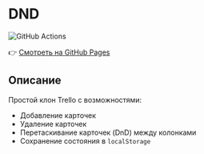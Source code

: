 # DND

![GitHub Actions](https://github.com/lorexstaff/dnd-neto/workflows/Deploy/badge.svg)

👉 [Смотреть на GitHub Pages](https://lorexstaff.github.io/dnd-neto)

## Описание

Простой клон Trello с возможностями:

- Добавление карточек
- Удаление карточек
- Перетаскивание карточек (DnD) между колонками
- Сохранение состояния в `localStorage`
